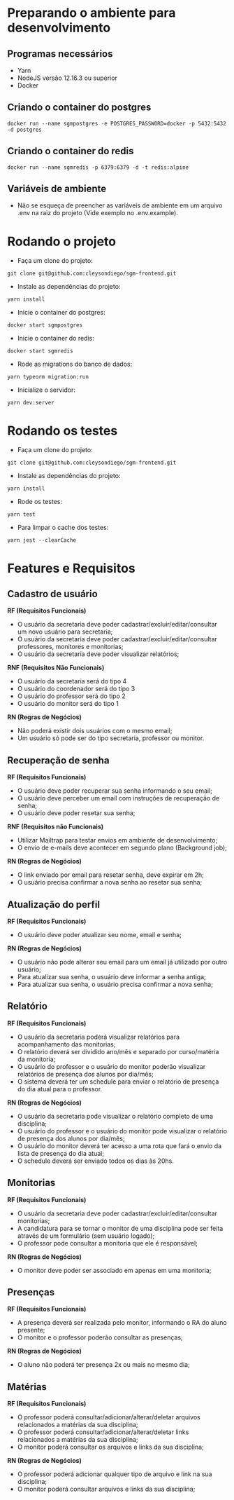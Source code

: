 # Preparando o ambiente para desenvolvimento

## Programas necessários

- Yarn
- NodeJS versão 12.16.3 ou superior
- Docker

## Criando o container do postgres

<pre><code>docker run --name sgmpostgres -e POSTGRES_PASSWORD=docker -p 5432:5432 -d postgres</code></pre>

## Criando o container do redis

<pre><code>docker run --name sgmredis -p 6379:6379 -d -t redis:alpine</code></pre>

## Variáveis de ambiente

- Não se esqueça de preencher as variáveis de ambiente em um arquivo .env na raiz do projeto (Vide exemplo no .env.example).

# Rodando o projeto

- Faça um clone do projeto:
<pre><code>git clone git@github.com:cleysondiego/sgm-frontend.git</code></pre>

- Instale as dependências do projeto:
<pre><code>yarn install</code></pre>

- Inicie o container do postgres:
<pre><code>docker start sgmpostgres</code></pre>

- Inicie o container do redis:
<pre><code>docker start sgmredis</code></pre>

- Rode as migrations do banco de dados:
<pre><code>yarn typeorm migration:run</code></pre>

- Inicialize o servidor:
<pre><code>yarn dev:server</code></pre>

# Rodando os testes

- Faça um clone do projeto:
<pre><code>git clone git@github.com:cleysondiego/sgm-frontend.git</code></pre>

- Instale as dependências do projeto:
<pre><code>yarn install</code></pre>

- Rode os testes:
<pre><code>yarn test</code></pre>

- Para limpar o cache dos testes:
<pre><code>yarn jest --clearCache</code></pre>

# Features e Requisitos

## Cadastro de usuário

**RF (Requisitos Funcionais)**

- O usuário da secretaria deve poder cadastrar/excluir/editar/consultar um novo usuário para secretaria;
- O usuário da secretaria deve poder cadastrar/excluir/editar/consultar professores, monitores e monitorias;
- O usuário da secretaria deve poder visualizar relatórios;

**RNF (Requisitos Não Funcionais)**

- O usuário da secretaria será do tipo 4
- O usuário do coordenador será do tipo 3
- O usuário do professor será do tipo 2
- O usuário do monitor será do tipo 1

**RN (Regras de Negócios)**

- Não poderá existir dois usuários com o mesmo email;
- Um usuário só pode ser do tipo secretaria, professor ou monitor.

## Recuperação de senha

**RF (Requisitos Funcionais)**

- O usuário deve poder recuperar sua senha informando o seu email;
- O usuário deve perceber um email com instruções de recuperação de senha;
- O usuário deve poder resetar sua senha;

**RNF (Requisitos não Funcionais)**

- Utilizar Mailtrap para testar envios em ambiente de desenvolvimento;
- O envio de e-mails deve acontecer em segundo plano (Background job);

**RN (Regras de Negócios)**

- O link enviado por email para resetar senha, deve expirar em 2h;
- O usuário precisa confirmar a nova senha ao resetar sua senha;

## Atualização do perfil

**RF (Requisitos Funcionais)**

- O usuário deve poder atualizar seu nome, email e senha;

**RN (Regras de Negócios)**

- O usuário não pode alterar seu email para um email já utilizado por outro usuário;
- Para atualizar sua senha, o usuário deve informar a senha antiga;
- Para atualizar sua senha, o usuário precisa confirmar a nova senha;

## Relatório

**RF (Requisitos Funcionais)**

- O usuário da secretaria poderá visualizar relatórios para acompanhamento das monitorias;
- O relatório deverá ser dividido ano/mês e separado por curso/matéria da monitoria;
- O usuário do professor e o usuário do monitor poderão visualizar relatórios de presença dos alunos por dia/mês;
- O sistema deverá ter um schedule para enviar o relatório de presença do dia atual para o professor.

**RN (Regras de Negócios)**

- O usuário da secretaria pode visualizar o relatório completo de uma disciplina;
- O usuário do professor e o usuário do monitor pode visualizar o relatório de presença dos alunos por dia/mês;
- O usuário do monitor deverá ter acesso a uma rota que fará o envio da lista de presença do dia atual;
- O schedule deverá ser enviado todos os dias às 20hs.

## Monitorias

**RF (Requisitos Funcionais)**

- O usuário da secretaria deve poder cadastrar/excluir/editar/consultar monitorias;
- A candidatura para se tornar o monitor de uma disciplina pode ser feita através de um formulário (sem usuário logado);
- O professor pode consultar a monitoria que ele é responsável;

**RN (Regras de Negócios)**

- O monitor deve poder ser associado em apenas em uma monitoria;

## Presenças

**RF (Requisitos Funcionais)**

- A presença deverá ser realizada pelo monitor, informando o RA do aluno presente;
- O monitor e o professor poderão consultar as presenças;

**RN (Regras de Negócios)**

- O aluno não poderá ter presença 2x ou mais no mesmo dia;

## Matérias

**RF (Requisitos Funcionais)**

- O professor poderá consultar/adicionar/alterar/deletar arquivos relacionados a matérias da sua disciplina;
- O professor poderá consultar/adicionar/alterar/deletar links relacionados a matérias da sua disciplina;
- O monitor poderá consultar os arquivos e links da sua disciplina;

**RN (Regras de Negócios)**

- O professor poderá adicionar qualquer tipo de arquivo e link na sua disciplina;
- O monitor poderá consultar arquivos e links da sua disciplina;
